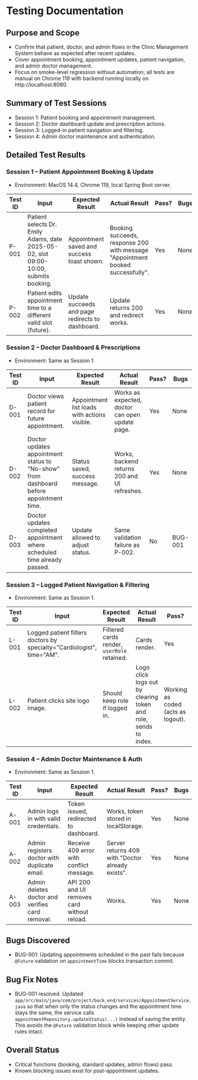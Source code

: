 # Testing Documentation

## Purpose and Scope
- Confirm that patient, doctor, and admin flows in the Clinic Management System behave as expected after recent updates.
- Cover appointment booking, appointment updates, patient navigation, and admin doctor management.
- Focus on smoke-level regression without automation; all tests are manual on Chrome 119 with backend running locally on http://localhost:8080.

## Summary of Test Sessions
- Session 1: Patient booking and appointment management.
- Session 2: Doctor dashboard update and prescription actions.
- Session 3: Logged-in patient navigation and filtering.
- Session 4: Admin doctor maintenance and authentication.

## Detailed Test Results

### Session 1 – Patient Appointment Booking & Update
- Environment: MacOS 14.4, Chrome 119, local Spring Boot server.

| Test ID | Input | Expected Result | Actual Result | Pass? | Bugs |
| --- | --- | --- | --- | --- | --- |
| P-001 | Patient selects Dr. Emily Adams, date 2025-05-02, slot 09:00-10:00, submits booking. | Appointment saved and success toast shown. | Booking succeeds, response 200 with message "Appointment booked successfully". | Yes | None |
| P-002 | Patient edits appointment time to a different valid slot (future). | Update succeeds and page redirects to dashboard. | Update returns 200 and redirect works. | Yes | None |

### Session 2 – Doctor Dashboard & Prescriptions
- Environment: Same as Session 1.

| Test ID | Input | Expected Result | Actual Result | Pass? | Bugs |
| --- | --- | --- | --- | --- | --- |
| D-001 | Doctor views patient record for future appointment. | Appointment list loads with actions visible. | Works as expected, doctor can open update page. | Yes | None |
| D-002 | Doctor updates appointment status to "No-show" from dashboard before appointment time. | Status saved, success message. | Works, backend returns 200 and UI refreshes. | Yes | None |
| D-003 | Doctor updates completed appointment where scheduled time already passed. | Update allowed to adjust status. | Same validation failure as P-002. | No | BUG-001 |

### Session 3 – Logged Patient Navigation & Filtering
- Environment: Same as Session 1.

| Test ID | Input | Expected Result | Actual Result | Pass? | Bugs |
| --- | --- | --- | --- | --- | --- |
| L-001 | Logged patient filters doctors by specialty="Cardiologist", time="AM". | Filtered cards render, `userRole` retained. | Cards render. | Yes | None |
| L-002 | Patient clicks site logo image. | Should keep role if logged in. | Logo click logs out by clearing token and role, sends to index. | Working as coded (acts as logout). | Yes | None |

### Session 4 – Admin Doctor Maintenance & Auth
- Environment: Same as Session 1.

| Test ID | Input | Expected Result | Actual Result | Pass? | Bugs |
| --- | --- | --- | --- | --- | --- |
| A-001 | Admin logs in with valid credentials. | Token issued, redirected to dashboard. | Works, token stored in localStorage. | Yes | None |
| A-002 | Admin registers doctor with duplicate email. | Receive 409 error with conflict message. | Server returns 409 with "Doctor already exists". | Yes | None |
| A-003 | Admin deletes doctor and verifies card removal. | API 200 and UI removes card without reload. | Works. | Yes | None |

## Bugs Discovered
- BUG-001: Updating appointments scheduled in the past fails because `@Future` validation on `appointmentTime` blocks transaction commit.

## Bug Fix Notes
- BUG-001 resolved. Updated `app/src/main/java/com/project/back_end/services/AppointmentService.java` so that when only the status changes and the appointment time stays the same, the service calls `appointmentRepository.updateStatus(...)` instead of saving the entity. This avoids the `@Future` validation block while keeping other update rules intact.

## Overall Status
- Critical functions (booking, standard updates, admin flows) pass.
- Known blocking issues exist for post-appointment updates.
